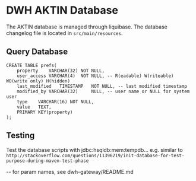 DWH AKTIN Database
=========================

The AKTIN database is managed through liquibase. The
database changelog file is located in `src/main/resources`.

Query Database
---------------
```
CREATE TABLE prefs(
	property	VARCHAR(32)	NOT NULL,
	user_access	VARCHAR(4)	NOT NULL, -- R(eadable) W(riteable) WO(write only) H(hidden)
	last_modified	TIMESTAMP	NOT NULL, -- last modified timestamp
	modified_by	VARCHAR(32)	    NULL, -- user name or NULL for system user
	type	VARCHAR(16) NOT NULL,
	value	TEXT,	
	PRIMARY KEY(property)
);
```

Testing
-------

Test the database scripts with jdbc:hsqldb:mem:tempdb... 
e.g. similar to `http://stackoverflow.com/questions/11396219/init-database-for-test-purpose-during-maven-test-phase`


-- for param names, see dwh-gateway/README.md
